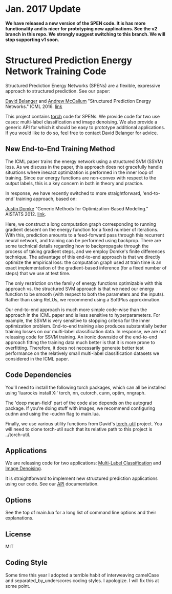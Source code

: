 # Jan. 2017 Update
**We have released a new version of the SPEN code. It is has more functionality and is nicer for prototyping new applications. See the v2 branch in this repo. We strongly suggest switching to this branch. We will stop supporting v1 soon.**

# Structured Prediction Energy Network Training Code

Structured Prediction Energy Networks (SPENs) are a flexible, expressive approach to structured prediction. See our paper:

[David Belanger](https://people.cs.umass.edu/~belanger/) and [Andrew McCallum](https://people.cs.umass.edu/~mccallum/pubs.html) "Structured Prediction Energy Networks." ICML 2016. [link](https://people.cs.umass.edu/~belanger/belanger_spen_icml.pdf)


This project contains [torch](http://torch.ch/) code for SPENs. We provide code for two use cases: multi-label classification and image denoising. We also provide a generic API for which it should be easy to prototype additional applications. If you would like to do so, feel free to contact David Belanger for advice. 


## New End-to-End Training Method
The ICML paper trains the energy network using a structured SVM (SSVM) loss. As we discuss in the paper, this approach does not gracefully handle situations where inexact optimization is performed in the inner loop of training. Since our energy functions are non-convex with respect to the output labels, this is a key concern in both in theory and practice. 

In response, we have recently switched to more straightforward, 'end-to-end' training approach, based on:

[Justin Domke](http://users.cecs.anu.edu.au/~jdomke/)  "Generic Methods for Optimization-Based Modeling." AISTATS 2012. [link](http://www.jmlr.org/proceedings/papers/v22/domke12/domke12.pdf).

Here, we construct a long computation graph corresponding to running gradient descent on the energy function for a fixed number of iterations. With this, prediction amounts to a feed-forward pass through this recurrent neural network, and training can be performed using backprop. There are some technical details regarding how to backpropagate through the process of taking gradient steps, and we employ Domke's finite differences technique. The advantage of this end-to-end approach is that we directly optimize the empirical loss: the computation graph used at train time is an exact implementation of the gradient-based inference (for a fixed number of steps) that we use at test time. 

The only restriction on the family of energy functions optimizable with this approach vs. the structured SVM approach is that we need our energy function to be smooth (with respect to both the parameters and the inputs). Rather than using ReLUs, we recommend using a SoftPlus approximation. 

Our end-to-end approach is much more simple code-wise than the approach in the ICML paper and is less sensitive to hyperparameters. For example, the SSVM is very sensitive to stopping criteria for the inner optimization problem. End-to-end training also produces substantially better training losses on our multi-label classification data.  In response, we are not releasing code for SSVM training. An ironic downside of the end-to-end approach fitting the training data much better is that it is more prone to overfitting. Therefore, it does not necessarily generate better test performance on the relatively small multi-label classification datasets we considered in the ICML paper.

## Code Dependencies
You'll need to install the following torch packages, which can all be installed using 'luarocks install X:' torch, nn, cutorch, cunn, optim, nngraph. 

The 'deep mean-field' part of the code also depends on the autograd package. If you're doing stuff with images, we recommend configuring cudnn and using the -cudnn flag to main.lua.

Finally, we use various utility functions from David's [torch-util](https://github.com/davidBelanger/torch-util) project. You will need to clone torch-util such that its relative path to this project is ../torch-util. 

## Applications
We are releasing code for two applications: [Multi-Label Classification](MultiLabelClassification.md) and [Image Denoising](Denoising.md).	

It is straightforward to implement new structured prediction applications using our code. See our [API](Applications.md) documentation.

## Options
See the top of main.lua for a long list of command line options and their explanations. 

## License 
MIT

## Coding Style
Some time this year I adopted a terrible habit of interweaving camelCase and separated\_by\_underscores coding styles. I apologize. I will fix this at some point. 
